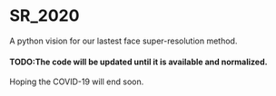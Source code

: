 # SR_2020
A python vision for our lastest face super-resolution method.

#### TODO:The code will be updated until it is available and normalized.

Hoping the COVID-19 will end soon.
